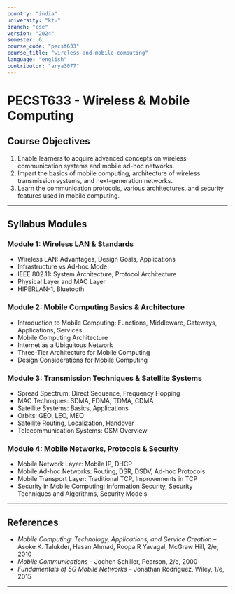 ```yaml
---
country: "india"
university: "ktu"
branch: "cse"
version: "2024"
semester: 6
course_code: "pecst633"
course_title: "wireless-and-mobile-computing"
language: "english"
contributor: "arya3077"
---
```


# PECST633 - Wireless & Mobile Computing

## Course Objectives

1. Enable learners to acquire advanced concepts on wireless communication systems and mobile ad-hoc networks.  
2. Impart the basics of mobile computing, architecture of wireless transmission systems, and next-generation networks.  
3. Learn the communication protocols, various architectures, and security features used in mobile computing.

---

## Syllabus Modules

### Module 1: Wireless LAN & Standards

- Wireless LAN: Advantages, Design Goals, Applications  
- Infrastructure vs Ad-hoc Mode  
- IEEE 802.11: System Architecture, Protocol Architecture  
- Physical Layer and MAC Layer  
- HIPERLAN-1, Bluetooth

### Module 2: Mobile Computing Basics & Architecture

- Introduction to Mobile Computing: Functions, Middleware, Gateways, Applications, Services  
- Mobile Computing Architecture  
- Internet as a Ubiquitous Network  
- Three-Tier Architecture for Mobile Computing  
- Design Considerations for Mobile Computing

### Module 3: Transmission Techniques & Satellite Systems

- Spread Spectrum: Direct Sequence, Frequency Hopping  
- MAC Techniques: SDMA, FDMA, TDMA, CDMA  
- Satellite Systems: Basics, Applications  
- Orbits: GEO, LEO, MEO  
- Satellite Routing, Localization, Handover  
- Telecommunication Systems: GSM Overview

### Module 4: Mobile Networks, Protocols & Security

- Mobile Network Layer: Mobile IP, DHCP  
- Mobile Ad-hoc Networks: Routing, DSR, DSDV, Ad-hoc Protocols  
- Mobile Transport Layer: Traditional TCP, Improvements in TCP  
- Security in Mobile Computing: Information Security, Security Techniques and Algorithms, Security Models

---

## References

- *Mobile Computing: Technology, Applications, and Service Creation* – Asoke K. Talukder, Hasan Ahmad, Roopa R Yavagal, McGraw Hill, 2/e, 2010  
- *Mobile Communications* – Jochen Schiller, Pearson, 2/e, 2000  
- *Fundamentals of 5G Mobile Networks* – Jonathan Rodriguez, Wiley, 1/e, 2015

---
